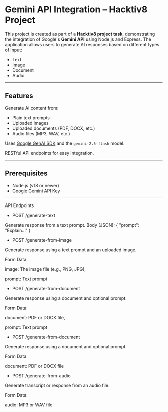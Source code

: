 # Gemini API Integration – Hacktiv8 Project

This project is created as part of a **Hacktiv8 project task**, demonstrating the integration of Google's **Gemini API** using Node.js and Express. The application allows users to generate AI responses based on different types of input:

- Text
- Image
- Document
- Audio

---

## Features

Generate AI content from:
- Plain text prompts  
- Uploaded images  
- Uploaded documents (PDF, DOCX, etc.)  
- Audio files (MP3, WAV, etc.)

Uses [Google GenAI SDK](https://www.npmjs.com/package/@google/genai) and the `gemini-2.5-flash` model.

RESTful API endpoints for easy integration.

---

## Prerequisites

- Node.js (v18 or newer)
- Google Gemini API Key  

---

API Endpoints

- POST /generate-text

Generate response from a text prompt.
Body (JSON):
{
  "prompt": "Explain..."
}


- POST /generate-from-image

Generate response using a text prompt and an uploaded image.

Form Data:

image: The image file (e.g., PNG, JPG),

prompt: Text prompt


- POST /generate-from-document

Generate response using a document and optional prompt.

Form Data:

document: PDF or DOCX file,

prompt: Text prompt


- POST /generate-from-document

Generate response using a document and optional prompt.

Form Data:

document: PDF or DOCX file


- POST /generate-from-audio

Generate transcript or response from an audio file.

Form Data:

audio: MP3 or WAV file
